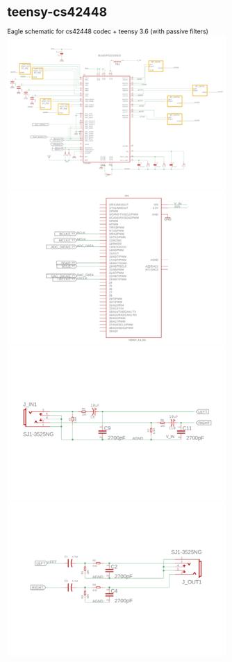 # teensy-cs42448
Eagle schematic for cs42448 codec + teensy 3.6 (with passive filters)
![cs42448](/images/cs42448.png)
![cs42448](/images/teensy.png)
![cs42448](/images/input.png)
![cs42448](/images/output.png)
